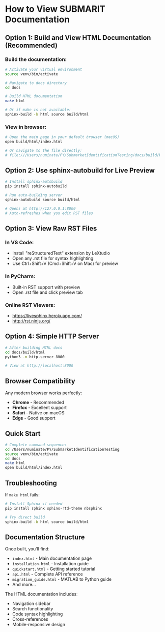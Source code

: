 # How to View SUBMARIT Documentation

## Option 1: Build and View HTML Documentation (Recommended)

### Build the documentation:
```bash
# Activate your virtual environment
source venv/bin/activate

# Navigate to docs directory
cd docs

# Build HTML documentation
make html

# Or if make is not available:
sphinx-build -b html source build/html
```

### View in browser:
```bash
# Open the main page in your default browser (macOS)
open build/html/index.html

# Or navigate to the file directly:
# file:///Users/numinate/PY/SubmarketIdentificationTesting/docs/build/html/index.html
```

## Option 2: Use sphinx-autobuild for Live Preview

```bash
# Install sphinx-autobuild
pip install sphinx-autobuild

# Run auto-building server
sphinx-autobuild source build/html

# Opens at http://127.0.0.1:8000
# Auto-refreshes when you edit RST files
```

## Option 3: View Raw RST Files

### In VS Code:
- Install "reStructuredText" extension by LeXtudio
- Open any .rst file for syntax highlighting
- Use Ctrl+Shift+V (Cmd+Shift+V on Mac) for preview

### In PyCharm:
- Built-in RST support with preview
- Open .rst file and click preview tab

### Online RST Viewers:
- https://livesphinx.herokuapp.com/
- http://rst.ninjs.org/

## Option 4: Simple HTTP Server

```bash
# After building HTML docs
cd docs/build/html
python3 -m http.server 8000

# View at http://localhost:8000
```

## Browser Compatibility

Any modern browser works perfectly:
- **Chrome** - Recommended
- **Firefox** - Excellent support
- **Safari** - Native on macOS
- **Edge** - Good support

## Quick Start

```bash
# Complete command sequence:
cd /Users/numinate/PY/SubmarketIdentificationTesting
source venv/bin/activate
cd docs
make html
open build/html/index.html
```

## Troubleshooting

If `make html` fails:
```bash
# Install Sphinx if needed
pip install sphinx sphinx-rtd-theme nbsphinx

# Try direct build
sphinx-build -b html source build/html
```

## Documentation Structure

Once built, you'll find:
- `index.html` - Main documentation page
- `installation.html` - Installation guide
- `quickstart.html` - Getting started tutorial
- `api.html` - Complete API reference
- `migration_guide.html` - MATLAB to Python guide
- And more...

The HTML documentation includes:
- Navigation sidebar
- Search functionality
- Code syntax highlighting
- Cross-references
- Mobile-responsive design